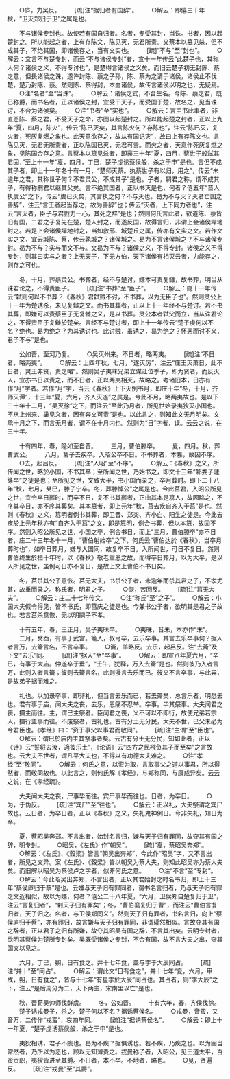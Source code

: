 <!-- { "loadSidebar": true } -->
　　○庐，力吴反。
　　[疏]注“据归者有国辞”。
　　○解云：即僖三十年秋，“卫灭郑归于卫”之属是也。

　　不与诸侯专封也。故使若有国自归者。名者，专受其封，当诛。书者，因以起楚封之。所以能起之者，上有存陈文，陈见灭，无君所责。又蔡本以篡见杀，但不成其子，不绝其国，即诸侯存之，当有文实也。
　　[疏]“不与”至“封也”。
　　○解云：宜言不与楚专封，而云“不与诸侯专封”者，宣十一年传云“此楚子也，其称人何？诸侯之义，不得专讨也”，是楚得言诸侯之义矣。而旧云楚子初无封陈、蔡之意，但畏诸侯之诛，遂许封陈、蔡之子孙，陈、蔡为之请于诸侯，诸侯止不伐楚，楚乃封陈、蔡。然则陈、蔡得封，本由诸侯，故传言诸侯以明之也，无疑焉。
　　○注“名者”至“当诛”。
　　○解云：诸侯之式，不合生名。今陈、蔡之君，既已称爵，而书名者，正以诸侯之封，宜受干天子，而受国于楚，故名之，见当诛讨，不合为诸侯矣。
　　○注“书者”至“实也”。
　　○解云：言主书此事者，非直恶陈、蔡之君，不受天子之命，亦固以起楚封之。所以能起楚之封者，正以上九年“夏，四月，陈火”，传云“陈已灭矣，其言陈火何？存陈也”，注云“陈已灭，复火者，死灰复燃之象也。此天意欲存之，故从有国记灾”，故曰上有存陈文也。言陈见灭，无君无所责者，正以陈国已灭，无君可责。而火之者，天意作死灰复燃之象，见陈国合存之意。言蔡本以篡见杀者，即襄三十年“夏，四月，蔡世子般弑其君固，”至上十一年“夏，四月，丁巳，楚子虔诱蔡侯般，杀之于申”是也。言但不成其子者，即上十一年冬十有一月，“楚师灭蔡。执蔡世子有以归，用之”，传云“未逾年之君，其称世子何？不君灵公，不成其子”是也。子者，嗣君之称，谓不成其子，有得称嗣君以继其父矣。言不绝其国者，正以书灭是也，何者？僖五年“晋人执虞公”之下，传云“虞已灭矣，其言执之何？不与灭也。曷为不与灭？灭者亡国之善辞”，注云“言王者起当存之，故为善辞”也；传云“灭者，上下同力者也”，注云“言灭者，臣子与君戮力一心，其死之辞”是也；然则何氏言此者，欲道陈、蔡皆旧有国，二君之子复先在楚，楚人封之，而遂反国，故得言归，非谓上会诸侯墠地封之。若是上会诸侯墠地封之，当如救邢、城楚丘之属，传亦有文实之文。若作文实之文，宜云城陈、蔡，传云孰城之？诸侯城之。曷为不言诸侯城之？不与诸侯专封。曷为不与？实与而文不与。文曷为不与？诸侯之义，不得专封。诸侯之义不得专封，则其曰实与之者？上无天子，下无方伯，天下诸侯有相灭云者，力能存之，则存之可也。

　　冬，十月，葬蔡灵公。书葬者，经不与楚讨，嫌本可责复雠，故书葬，明当从诛君论之，不得责臣子。
　　[疏]注“书葬”至“臣子”。
　　○解云：隐十一年传云“弑则何以不书葬？《春秋》君弑贼不讨，不书葬，以为无臣子也”。然则灵公上十一年为楚诱杀，未见复雠之文。而书其葬者，正以上十一年经不与楚讨。若不书其葬，即嫌可以责蔡臣子无复雠之义，是以书葬。灵公本者弑父而立，当从诛君论之，不得责臣子复雠於楚矣。言经不与楚讨者，即上十一年传云“楚子虔何以不名？绝也。曷为绝之？为其诱讨也。此讨贼，虽诱之，曷为绝之？怀恶而讨不义，君子不与”是也。

　　公如晋，至河乃复。
　　○吴灭州来。不日者，略两夷。
　　[疏]注“不日者，略两夷”。
　　○解云：上四年秋，七月，“遂灭厉”，注云“庄王灭萧日，此不日者，灵王非贤，责之略”。然则吴子夷昧兄弟立谋让位季子，即为贤者，而反灭人，宜亦书日以责之，而不日者，正以两夷相灭，故略之。考诸旧本，日亦有作“月”字者。若作“月”字，当云《春秋》上下灭例书月，即庄十年“冬，十月，齐师灭谭”，十三年“夏，六月，齐人灭遂”之属是。今此不月，略两夷故也。是以下三十年十二月，“吴灭徐”之下，而注云“至此乃月者，所见世始录夷狄灭小国也。不从上州来、巢见义者，因有奔文可责”是也。以此言之，则知此文无月明矣。文承十月之下，而言无月者，谓不在十月内也。然则为“日”字者，误。云云之说，在三十年。

　　十有四年，春，隐如至自晋。
　　三月，曹伯滕卒。
　　夏，四月。秋，葬曹武公。
　　八月，莒子去疾卒。入昭公卒不日。不书葬者，本篡，故因不序。
　　○去，起吕反。
　　[疏]注“入昭”至“不序”。
　　○解云：《春秋》之义，所传闻之世，略於小国，不书其卒；至所闻之世，乃始书之，即文十三年“邾娄子蘧篨卒”之徒是也；至所见之世，文致大平，书小国而录之，卒月葬时。即下二十八年“秋，七月，癸巳，滕子宁卒。冬，葬滕悼公”之属是也。今此莒君，入昭公所见之世，宜令卒日葬时，而卒不日，复不书其葬者，正由其本是篡人，故因略之，不序其卒日，亦不序其葬矣。其本篡者，即上元年“秋，莒去疾自齐入于莒”是也。然则《春秋》之义，篡明者例书其葬，即卫晋、郑突、齐小白、阳生之徒是。今此去疾於上元年秋亦有“自齐入于莒”之文，即是篡明，例合书葬，但以本篡，故固不序。然则入昭公所见之世，小国之卒，例合书日，而上“三月，曹伯滕卒”亦不日者，庄二十三年冬十一月，“曹伯射始卒”之下，何氏云“曹伯达於《春秋》，当卒月葬时也”，如卒日葬月，嫌与大国同，故复卒不日。入所闻世，可日不复日。然则曹伯终生於桓十年时，以《春秋》敬老重恩之故，而得卒日葬月，以为大平，是以入所见之世，虽例可日亦不复日，是故上文上曹伯不书日矣。

　　冬，莒杀其公子意恢。莒无大夫，书杀公子者，未逾年而杀其君之子，不孝尤甚，故重而录之。称氏者，明君之子。
　　○恢，苦回反。
　　[疏]注“莒无大夫”。
　　○解云：庄二十七年传文。
　　○注“称氏”至“之子”。
　　○解云：小国大夫假令得见，皆不书氏，即莒庆之徒是也。今兼书公子者，欲明其是君之子故也。若言莒杀意恢，无以明嗣子不孝。

　　十有五年，春，王正月，吴子夷昧卒。
　　○夷昧，音未，本亦作“末”。
　　二月，癸酉，有事于武宫。籥入，叔弓卒，去乐卒事。其言去乐卒事何？据入者言万，去籥言名，不言卒事。
　　○籥，羊略反。去乐，起吕反。注“去籥”及下文“去乐”同。
　　[疏]注“据入”至“卒事”。
　　○解云：即宣八年夏六月，“辛巳，有事于大庙。仲遂卒于垂”，“壬午，犹释，万入去籥”是也。然则彼乃入者言万，此则入者言籥；彼则去籥言名，此则漫言去乐而已。彼又不言卒事，与此异，是故弟子据而难之。

　　礼也。以加录卒事，即非礼，但当言去乐而已，若去籥矣，总言乐者，明悉去也。君有事于庙，闻大夫之丧，去乐，恩痛不忍举。卒事。毕其祭事。大夫闻君之丧，摄主而往。主，谓巳主祭者。臣闻君之丧，义不可以不即行，故使兄弟若宗人，摄行主事而往。不废祭者，古礼也。古有分土无分民，大夫不世，已父未必为今君臣也。《孝经》曰：“资于事父以事君而敬同”。
　　[疏]注“主谓”至“臣也”。
　　○解云：谓巳於庙内主其祭事者矣。云古有分土无分民，知如此者，正以《诗》云“誓将去汝，適彼乐土”，《论语》云“四方之民襁负其子而至矣”之言故也。云大夫不世者，谓凡平大夫也，不得以有功德大夫难之。
　　○注“孝经”至“敬同”。
　　○解云：何氏之意，以资为取，言取事父之道以事君，所以得然者，而敬同故也。以此言之，则何氏解《孝经》，与郑称同，与康成异矣。云云之说，在《孝经疏》。

　　大夫闻大夫之丧，尸事毕而往。宾尸事毕而往也。日者，为卒日。
　　○为，于伪反。
　　[疏]注“宾尸”至“往也”。
　　○解云：正以礼，大夫祭谓之宾尸故也。云日者，为卒日者，正以《春秋》之义，失礼鬼神例日。今非失礼，知日为卒。

　　夏，蔡昭吴奔郑。不言出者，始封名言归，嫌与天子归有罪同，故夺其有国之辞，明专封。
　　○昭吴，《左氏》作“朝吴”。
　　[疏]“夏，蔡昭吴奔郑”。
　　○解云：《左氏》、《穀梁》皆言“朝吴出奔郑”，今此作“昭吴”字，又不言出者，所见之文异。案《左氏》、《穀梁》皆以朝吴为蔡大夫，则知此昭吴亦为蔡大夫矣。而旧解以昭吴为蔡侯卢之字者，似非何氏之意。
　　○注“不言”至“专封”。
　　○解云：今此昭吴出奔郑，不言出者，正以其君始封之时名书归，即上十三年“蔡侯庐归于蔡”是也。云嫌与天子归有罪同者，谓书名言归者，乃与天子归有罪之文近相似，故以为嫌，何者？僖公二十八年夏，“六月，卫侯郑自楚复归于卫”，注云“言复归者”，“剌天子归有罪矣”；冬，“曹伯襄复归于曹”，而注云“曹伯言复归者，天子归之。名者，与卫侯郑同义”。然则天子归有罪者，书名言归，向上“蔡侯庐归于蔡”，亦有罪归，故言嫌与天子归有罪同，非谓礭然相似。言故夺其有国之辞者，正以君子之归有所嫌，故夺其昭吴有国之辞，不言其出矣。云明专封者，欲明其蔡侯为楚所专封矣。吴既受诸侯之专封，不合有国，故不言大夫之出，夺其国文以见之。

　　六月，丁巳，朔，日有食之。并十七年食，盖与孛于大辰同占。
　　[疏]注“并十”至“同占”。
　　○解云：谓此文“日有食之”，并十七年“夏，六月，甲戌，朔，日有食之”，皆与十七年“有星孛於大辰”同占也。其占者，则“孛大辰”之下，注云“是后周分为二，天下两主，宋南里以亡”是也。

　　秋，晋荀吴帅师伐鲜虞。
　　冬，公如晋。
　　十有六年，春，齐侯伐徐。
　　楚子诱戎曼子，杀之。楚子何以不名？据诱蔡侯名。
　　○戎曼，音蛮，又音万，二传作“戎蛮”，哀四年同。
　　[疏]注“据诱蔡侯名”。
　　○解云：即上十一年夏，“楚子虔诱蔡侯般，杀之于申”是也。

　　夷狄相诱，君子不疾也。曷为不疾？据俱诱也。若不疾，乃疾之也。以为固当常然者，乃所以为恶也，顾以无知薄责之。戎曼称子者，入昭公，见王道太平，百蛮贡职，夷狄皆进至其爵。不日者，本不卒。不地者，略也。
　　○见，贤遍反。
　　[疏]注“戎曼”至“其爵”。
